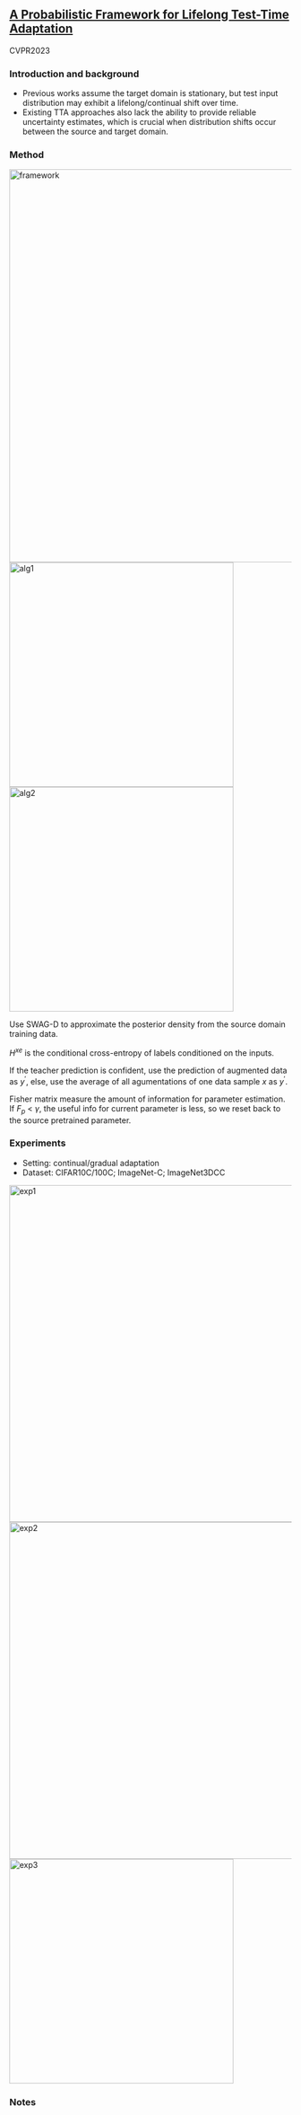 ## [A Probabilistic Framework for Lifelong Test-Time Adaptation](https://arxiv.org/abs/2212.09713)

CVPR2023

### Introduction and background
- Previous works assume the target domain is stationary, but test input distribution may exhibit a lifelong/continual shift over time.
- Existing TTA approaches also lack the ability to provide reliable uncertainty estimates, which is crucial when distribution shifts occur between the source and target domain.

### Method
<img width=700 alt="framework" src="https://github.com/Jo-wang/Daily-Paper-Reading/assets/46414159/72115b4b-377d-427e-ae67-652aa32cd4c8">


<img width=400 alt="alg1" src="https://github.com/Jo-wang/Daily-Paper-Reading/assets/46414159/b70ee7c4-9555-40e9-98a7-ba1526c6a0cd">
             
             
<img width=400 alt="alg2" src="https://github.com/Jo-wang/Daily-Paper-Reading/assets/46414159/d5b01332-2e59-4f94-95d9-ca65e47d8700">

Use SWAG-D to approximate the posterior density from the source domain training data.

$H^{xe}$ is the conditional cross-entropy of labels conditioned on the inputs. 

If the teacher prediction is confident, use the prediction of augmented data as $y^{\prime}$, else, use the average of all agumentations of one data sample $x$ as $y^{\prime}$.

Fisher matrix measure the amount of information for parameter estimation. If $F_p$ < $\gamma$, the useful info for current parameter is less, so we reset back to the source pretrained parameter.
### Experiments
- Setting: continual/gradual adaptation
- Dataset: CIFAR10C/100C; ImageNet-C; ImageNet3DCC

<img width=600 alt="exp1" src="https://github.com/Jo-wang/Daily-Paper-Reading/assets/46414159/147a4ce7-8206-4eb8-8a1c-ed8cd709720c">

<img width=600 alt="exp2" src="https://github.com/Jo-wang/Daily-Paper-Reading/assets/46414159/e23951ad-34bd-4d87-82bc-3e9dbbab5078">

<img width=400 alt="exp3" src="https://github.com/Jo-wang/Daily-Paper-Reading/assets/46414159/4f90e44e-0ca3-4892-8226-92438696df3e">

### Notes
